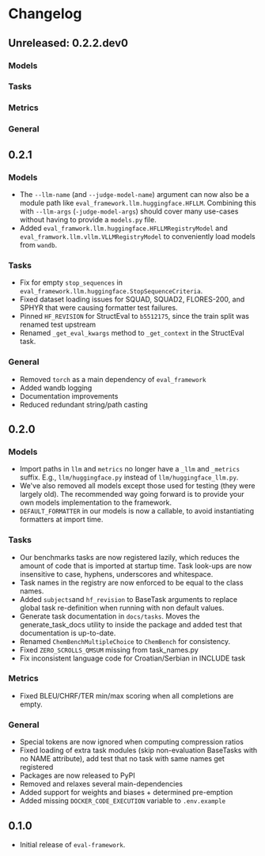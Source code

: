# Changelog

## Unreleased: 0.2.2.dev0

### Models

### Tasks

### Metrics

### General

## 0.2.1

### Models
- The `--llm-name` (and `--judge-model-name`) argument can now also be a module path like `eval_framework.llm.huggingface.HFLLM`.
  Combining this with `--llm-args` (`-judge-model-args`) should cover many use-cases without having to provide a `models.py` file.
- Added `eval_framwork.llm.huggingface.HFLLMRegistryModel` and `eval_framwork.llm.vllm.VLLMRegistryModel`
  to conveniently load models from `wandb`.

### Tasks
- Fix for empty `stop_sequences` in `eval_framework.llm.huggingface.StopSequenceCriteria`.
- Fixed dataset loading issues for SQUAD, SQUAD2, FLORES-200, and SPHYR that were causing formatter test failures.
- Pinned `HF_REVISION` for StructEval to `b5512175`, since the train split was renamed test upstream
- Renamed `_get_eval_kwargs` method to `_get_context` in the StructEval task.

### General
- Removed `torch` as a main dependency of `eval_framework`
- Added wandb logging
- Documentation improvements
- Reduced redundant string/path casting

## 0.2.0

### Models
- Import paths in `llm` and `metrics` no longer have a `_llm` and `_metrics` suffix. E.g., `llm/huggingface.py` instead of `llm/huggingface_llm.py`.
- We've also removed all models except those used for testing (they were largely old). The recommended way going forward is to provide your own models implementation to the framework.
- `DEFAULT_FORMATTER` in our models is now a callable, to avoid instantiating formatters at import time.

### Tasks
- Our benchmarks tasks are now registered lazily, which reduces the amount of code that is imported
  at startup time. Task look-ups are now insensitive to case, hyphens, underscores and whitespace.
- Task names in the registry are now enforced to be equal to the class names.
- Added `subjects`and `hf_revision` to BaseTask arguments to replace global task re-definition when running with non default values.
- Generate task documentation in `docs/tasks`. Moves the generate_task_docs utility to inside the package and added test that documentation is up-to-date.
- Renamed `ChemBenchMultipleChoice` to `ChemBench` for consistency.
- Fixed `ZERO_SCROLLS_QMSUM` missing from task_names.py
- Fix inconsistent language code for Croatian/Serbian in INCLUDE task

### Metrics
- Fixed BLEU/CHRF/TER min/max scoring when all completions are empty.

### General
- Special tokens are now ignored when computing compression ratios
- Fixed loading of extra task modules (skip non-evaluation BaseTasks with no NAME attribute), add test that no task with same names get registered
- Packages are now released to PyPI
- Removed and relaxes several main-dependencies
- Added support for weights and biases + determined pre-emption
- Added missing `DOCKER_CODE_EXECUTION` variable to `.env.example`

## 0.1.0

- Initial release of `eval-framework`.

